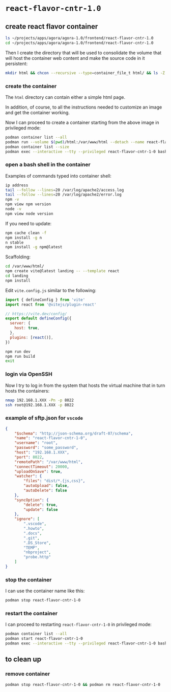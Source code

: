 # `react-flavor-cntr-1.0`

## create react flavor container

```bash
ls ~/projects/apps/agora/agora-1.0/frontend/react-flavor-cntr-1.0
cd ~/projects/apps/agora/agora-1.0/frontend/react-flavor-cntr-1.0
```

Then I create the directory that will be used to consolidate the volume that will host the container web content and make the source code in it persistent:

```bash
mkdir html && chcon --recursive --type=container_file_t html/ && ls -Z
```

### create the container

The `html` directory can contain either a simple html page.

In addition, of course, to all the instructions needed to customize an image and get the container working.

Now I can proceed to create a container starting from the above image in privileged mode:

```bash
podman container list --all
podman run --volume $(pwd)/html:/var/www/html --detach --name react-flavor-cntr-1-0 --publish 5173:5173 --publish 8080:80 --publish 8443:443 --publish 8022:22 --pull=never node-app-img:1.0
podman container list --size
podman exec --interactive --tty --privileged react-flavor-cntr-1-0 bash
```

### open a bash shell in the container

Examples of commands typed into container shell:

```bash
ip address
tail --follow --lines=20 /var/log/apache2/access.log
tail --follow --lines=20 /var/log/apache2/error.log
npm -v
npm view npm version
node -v
npm view node version
```

If you need to update:

```bash
npm cache clean -f
npm install -g n
n stable
npm install -g npm@latest
```

Scaffolding:

```bash
cd /var/www/html/
npm create vite@latest landing -- --template react
cd landing
npm install
```

Edit `vite.config.js` similar to the following:

```js
import { defineConfig } from 'vite'
import react from '@vitejs/plugin-react'

// https://vite.dev/config/
export default defineConfig({
  server: {
    host: true,
  },
  plugins: [react()],
})
```

```bash
npm run dev
npm run build
exit
```

### login via OpenSSH

Now I try to log in from the system that hosts the virtual machine that in turn hosts the containers:

```bash
nmap 192.168.1.XXX -Pn -p 8022
ssh root@192.168.1.XXX -p 8022
```

### example of sftp.json for `vscode`

```json
{
    "$schema": "http://json-schema.org/draft-07/schema",
    "name": "react-flavor-cntr-1-0",
    "username": "root",
    "password": "some_password",
    "host": "192.168.1.XXX",
    "port": 8022,
    "remotePath": "/var/www/html",
    "connectTimeout": 20000,
    "uploadOnSave": true,
    "watcher": {
        "files": "dist/*.{js,css}",
        "autoUpload": false,
        "autoDelete": false
    },
    "syncOption": {
        "delete": true,
        "update": false
    },
    "ignore": [
        ".vscode",
        ".howto",
        ".docs",
        ".git",
        ".DS_Store",
        "TEMP",
        "nbproject",
        "probe.http"
    ]
}
```

### stop the container

I can use the container name like this:

```bash
podman stop react-flavor-cntr-1-0
```

### restart the container

I can proceed to restarting `react-flavor-cntr-1-0` in privileged mode:

```bash
podman container list --all
podman start react-flavor-cntr-1-0
podman exec --interactive --tty --privileged react-flavor-cntr-1-0 bash
```

## to clean up

### remove container

```bash
podman stop react-flavor-cntr-1-0 && podman rm react-flavor-cntr-1-0
```
